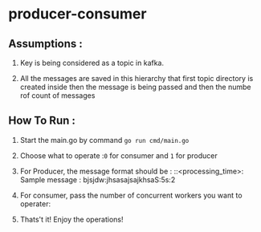 # producer-consumer

## Assumptions : 

1. Key is being considered as a topic in kafka.

2. All the messages are saved in this hierarchy that first topic directory is created inside then the message is being passed and then the numbe rof count of messages


## How To Run :

1. Start the main.go by command `go run cmd/main.go`

2. Choose what to operate :`0` for consumer and `1` for producer

3. For Producer, the message format should be : <key>:<message>:<processing_time>:<count>
Sample message : bjsjdw:jhsasajsajkhsaS:5s:2

4. For consumer, pass the number of concurrent workers you want to operater: <concurrent worker>

5. Thats't it! Enjoy the operations!
